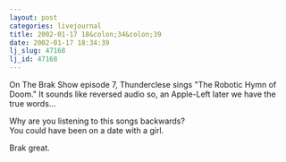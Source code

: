 ```yaml
---
layout: post
categories: livejournal
title: 2002-01-17 18&colon;34&colon;39
date: 2002-01-17 18:34:39
lj_slug: 47168
lj_id: 47168
---
```

On The Brak Show episode 7, Thunderclese sings "The Robotic Hymn of Doom." It sounds like reversed audio so, an Apple-Left later we have the true words...  



Why are you listening to this songs backwards?  
You could have been on a date with a girl.  



Brak great.
